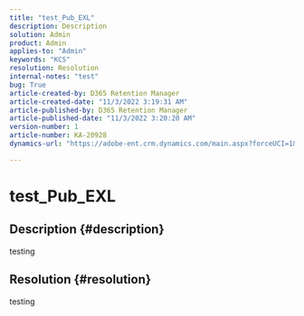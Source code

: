 ```yaml
---
title: "test_Pub_EXL"
description: Description
solution: Admin
product: Admin
applies-to: "Admin"
keywords: "KCS"
resolution: Resolution
internal-notes: "test"
bug: True
article-created-by: D365 Retention Manager
article-created-date: "11/3/2022 3:19:31 AM"
article-published-by: D365 Retention Manager
article-published-date: "11/3/2022 3:20:20 AM"
version-number: 1
article-number: KA-20928
dynamics-url: "https://adobe-ent.crm.dynamics.com/main.aspx?forceUCI=1&pagetype=entityrecord&etn=knowledgearticle&id=32256f50-265b-ed11-9561-6045bd006149"

---
```

# test_Pub_EXL

## Description {#description}

testing

## Resolution {#resolution}


testing
